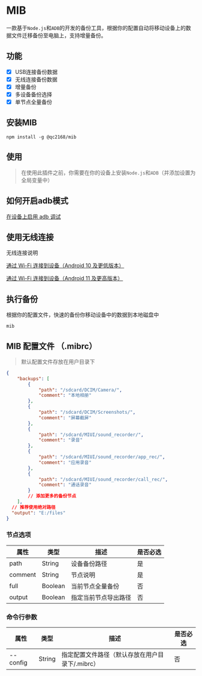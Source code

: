 # MIB
一款基于`Node.js`和`ADB`的开发的备份工具，根据你的配置自动将移动设备上的数据文件迁移备份至电脑上，支持增量备份。
## 功能
- [x] USB连接备份数据
- [x] 无线连接备份数据
- [x] 增量备份
- [x] 多设备备份选择
- [x] 单节点全量备份

## 安装MIB

```
npm install -g @qc2168/mib
```
## 使用
> 在使用此插件之前，你需要在你的设备上安装`Node.js`和`ADB`（并添加设置为全局变量中）
## 如何开启adb模式
[在设备上启用 adb 调试](https://developer.android.com/studio/command-line/adb?hl=zh-cn#Enabling)
## 使用无线连接
无线连接说明

[通过 Wi-Fi 连接到设备（Android 10 及更低版本）](https://developer.android.com/studio/command-line/adb?hl=zh-cn#wireless)

[通过 Wi-Fi 连接到设备（Android 11 及更高版本）](https://developer.android.com/studio/command-line/adb?hl=zh-cn#connect-to-a-device-over-wi-fi-android-11+)
## 执行备份

根据你的配置文件，快速的备份你移动设备中的数据到本地磁盘中

```
mib
```
## MIB 配置文件 （.mibrc）

> 默认配置文件存放在用户目录下

``` JSON
{
    "backups": [
        {
            "path": "/sdcard/DCIM/Camera/",
            "comment": "本地相册"
        },
        {
            "path": "/sdcard/DCIM/Screenshots/",
            "comment": "屏幕截屏"
        },
        {
            "path": "/sdcard/MIUI/sound_recorder/",
            "comment": "录音"
        },
        {
            "path": "/sdcard/MIUI/sound_recorder/app_rec/",
            "comment": "应用录音"
        },
        {
            "path": "/sdcard/MIUI/sound_recorder/call_rec/",
            "comment": "通话录音"
        }
        // 添加更多的备份节点
    ],
  // 推荐使用绝对路径
  "output": "E:/files"
}
```

### 节点选项

| 属性    | 类型    | 描述                 | 是否必选 |
| ------- | ------- | -------------------- | -------- |
| path    | String  | 设备备份路径         | 是       |
| comment | String  | 节点说明             | 是       |
| full    | Boolean | 当前节点全量备份     | 否       |
| output  | Boolean | 指定当前节点导出路径 | 否       |

### 命令行参数

| 属性     | 类型   | 描述                                     | 是否必选 |
| -------- | ------ | ---------------------------------------- | -------- |
| --config | String | 指定配置文件路径（默认存放在用户目录下/.mibrc） | 否       |